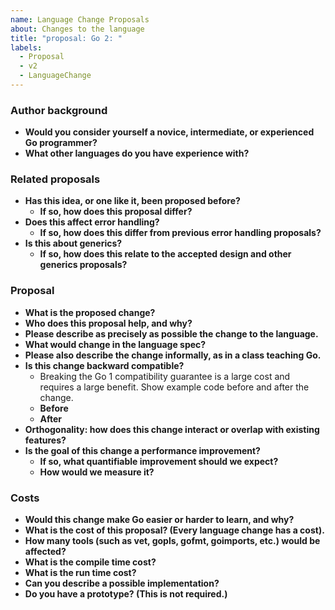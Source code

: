 ```yaml
---
name: Language Change Proposals
about: Changes to the language
title: "proposal: Go 2: "
labels: 
  - Proposal 
  - v2 
  - LanguageChange
---
```


<!--
Our process for evaluating language changes can be found here:
https://go.googlesource.com/proposal/+/refs/heads/master#language-changes
-->

### Author background

- **Would you consider yourself a novice, intermediate, or experienced Go programmer?**
- **What other languages do you have experience with?**

### Related proposals

- **Has this idea, or one like it, been proposed before?**
  - **If so, how does this proposal differ?**
- **Does this affect error handling?**
  - **If so, how does this differ from previous error handling proposals?**
- **Is this about generics?**
  - **If so, how does this relate to the accepted design and other generics proposals?**

### Proposal

- **What is the proposed change?**
- **Who does this proposal help, and why?**
- **Please describe as precisely as possible the change to the language.**
- **What would change in the language spec?**
- **Please also describe the change informally, as in a class teaching Go.**
- **Is this change backward compatible?**
  - Breaking the Go 1 compatibility guarantee is a large cost and requires a large benefit.
    Show example code before and after the change.
  - **Before**
  - **After**
- **Orthogonality: how does this change interact or overlap with existing features?**
- **Is the goal of this change a performance improvement?**
  - **If so, what quantifiable improvement should we expect?**
  - **How would we measure it?**

### Costs

- **Would this change make Go easier or harder to learn, and why?**
- **What is the cost of this proposal? (Every language change has a cost).**
- **How many tools (such as vet, gopls, gofmt, goimports, etc.) would be affected?**
- **What is the compile time cost?**
- **What is the run time cost?**
- **Can you describe a possible implementation?**
- **Do you have a prototype? (This is not required.)**
